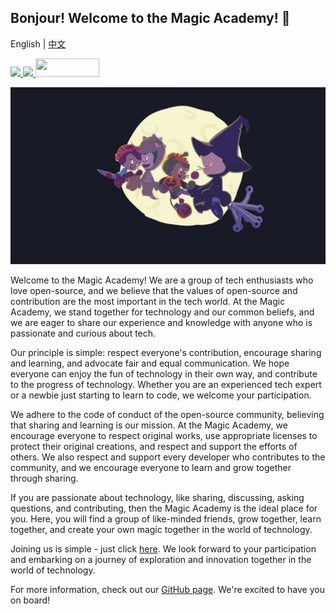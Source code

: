<!--
 * @Descripttion: 
 * @version: 
 * @Author: 松岛川树
 * @Date: 2021-12-04 19:51:09
 * @LastEditors: 松岛川树
 * @LastEditTime: 2021-12-21 16:05:40
 * @FilePath: \.github\profile\README.md
-->
## Bonjour!  Welcome to the Magic Academy! 👋

English | [中文](https://github.com/Magic-Academy/.github/blob/main/profile/README_zh.md)

<a href="https://discord.gg/G2jgHeQfy4"><img src="https://img.shields.io/badge/Discord-7289DA?style=for-the-badge&logo=discord&logoColor=white">
<a href="https://github.com/Magic-Academy"><img src="https://img.shields.io/badge/GitHub-100000?style=for-the-badge&logo=github&logoColor=white" width="102px"></a><a href="https://github.com/Magic-Academy/.github/issues/new?assignees=&labels=invite+me+to+the+organisation&template=invitation.yml&title=Please+invite+me+to+the+GitHub+Community+Organization">
<img src="https://img.shields.io/badge/Application-blue?style=for-the-badge" width="102px" height="29"></a>
</a><br>

![title](/plenio.jpg)

Welcome to the Magic Academy! We are a group of tech enthusiasts who love open-source, and we believe that the values of open-source and contribution are the most important in the tech world. At the Magic Academy, we stand together for technology and our common beliefs, and we are eager to share our experience and knowledge with anyone who is passionate and curious about tech.

Our principle is simple: respect everyone's contribution, encourage sharing and learning, and advocate fair and equal communication. We hope everyone can enjoy the fun of technology in their own way, and contribute to the progress of technology. Whether you are an experienced tech expert or a newbie just starting to learn to code, we welcome your participation.

We adhere to the code of conduct of the open-source community, believing that sharing and learning is our mission. At the Magic Academy, we encourage everyone to respect original works, use appropriate licenses to protect their original creations, and respect and support the efforts of others. We also respect and support every developer who contributes to the community, and we encourage everyone to learn and grow together through sharing.

If you are passionate about technology, like sharing, discussing, asking questions, and contributing, then the Magic Academy is the ideal place for you. Here, you will find a group of like-minded friends, grow together, learn together, and create your own magic together in the world of technology.

Joining us is simple - just click [here](https://github.com/Magic-Academy/.github/issues/new?assignees=&labels=invite+me+to+the+organisation&template=invitation.yml&title=Please+invite+me+to+the+GitHub+Community+Organization). We look forward to your participation and embarking on a journey of exploration and innovation together in the world of technology.

For more information, check out our [GitHub page]((https://github.com/Magic-Academy/.github)). We're excited to have you on board!
